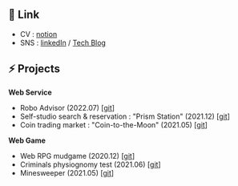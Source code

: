 ## 📜 Link

- CV : [notion](https://dohkim777.notion.site/Doh-Kim-0466566b571c40389ea225fe664989b9?pvs=4)
- SNS : [linkedIn](https://www.linkedin.com/in/dohkim777) / [Tech Blog](https://www.d5br5.dev/blog)



## ⚡ Projects


**Web Service**

- Robo Advisor (2022.07) [[git](https://github.com/d5br5/WEB_RoboAdvisor)]
- Self-studio search & reservation : "Prism Station" (2021.12) [[git](https://github.com/d5br5/WEB_Prism_Station)]
- Coin trading market : "Coin-to-the-Moon" (2021.05) [[git](https://github.com/d5br5/WEB-coin-market)]

**Web Game**

- Web RPG mudgame (2020.12) [[git](https://github.com/d5br5/GAME_RPG_Mudgame)]
- Criminals physiognomy test (2021.06)  [[git](https://github.com/d5br5/GAME_Criminals)]
- Minesweeper (2021.05) [[git](https://github.com/d5br5/GAME_Minesweeper)]
